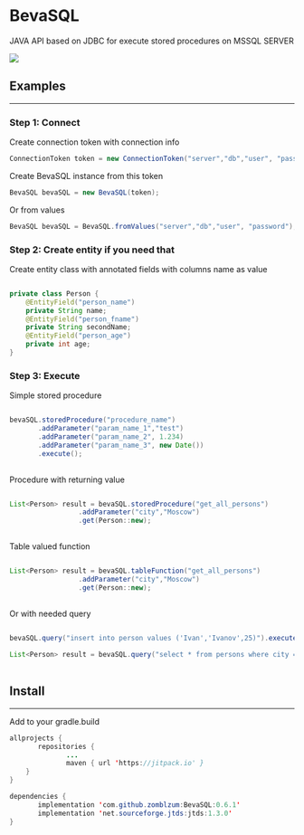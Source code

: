 # BevaSQL

JAVA API based on JDBC for execute stored procedures on MSSQL SERVER

[![](https://jitpack.io/v/zomblzum/BevaSQL.svg)](https://jitpack.io/#zomblzum/BevaSQL)

## Examples
--------

### Step 1: Connect
Create connection token with connection info
```java
ConnectionToken token = new ConnectionToken("server","db","user", "password");
```

Create BevaSQL instance from this token
```java
BevaSQL bevaSQL = new BevaSQL(token);
```

Or from values 

```java
BevaSQL bevaSQL = BevaSQL.fromValues("server","db","user", "password");
```

### Step 2: Create entity if you need that

Create entity class with annotated fields with columns name as value

```java

private class Person {
    @EntityField("person_name")
    private String name;
    @EntityField("person_fname")
    private String secondName;
    @EntityField("person_age")
    private int age;
}

```
### Step 3: Execute

Simple stored procedure

```java

bevaSQL.storedProcedure("procedure_name")
       .addParameter("param_name_1","test")
       .addParameter("param_name_2", 1.234)
       .addParameter("param_name_3", new Date())
       .execute();
       
```

Procedure with returning value

```java

List<Person> result = bevaSQL.storedProcedure("get_all_persons")
			     .addParameter("city","Moscow")
			     .get(Person::new);
        
```

Table valued function

```java

List<Person> result = bevaSQL.tableFunction("get_all_persons")
			     .addParameter("city","Moscow")
			     .get(Person::new);
        
```

Or with needed query

```java

bevaSQL.query("insert into person values ('Ivan','Ivanov',25)").execute();
       
List<Person> result = bevaSQL.query("select * from persons where city = 'Moscow'").get(Person::new);
        
```


## Install
--------

Add to your gradle.build

```java
allprojects {
       repositories {
              ...
              maven { url 'https://jitpack.io' }
	}
}

dependencies {
       implementation 'com.github.zomblzum:BevaSQL:0.6.1'
       implementation 'net.sourceforge.jtds:jtds:1.3.0'
}
```
